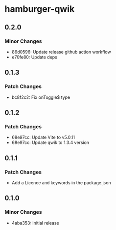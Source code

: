 # hamburger-qwik

## 0.2.0

### Minor Changes

- 86d0596: Update release github action workflow
- e70fe80: Update deps

## 0.1.3

### Patch Changes

- bc8f2c2: Fix onToggle$ type

## 0.1.2

### Patch Changes

- 68e97cc: Update Vite to v5.0.11
- 68e97cc: Update qwik to 1.3.4 version

## 0.1.1

### Patch Changes

- Add a Licence and keywords in the package.json

## 0.1.0

### Minor Changes

- 4aba353: Initial release
